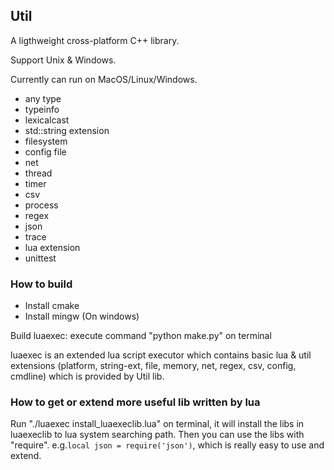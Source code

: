 ## Util ##

A ligthweight cross-platform C++ library. 

Support Unix & Windows. 

Currently can run on MacOS/Linux/Windows.

- any type
- typeinfo
- lexicalcast
- std::string extension
- filesystem
- config file
- net
- thread
- timer
- csv
- process
- regex
- json
- trace
- lua extension
- unittest

### How to build ###

- Install cmake
- Install mingw (On windows)

Build luaexec: execute command "python make.py" on terminal

luaexec is an extended lua script executor which contains basic lua & util extensions (platform, string-ext, file, memory, net, regex, csv, config, cmdline) which is provided by Util lib.

### How to get or extend  more useful lib written by lua ###

Run "./luaexec install_luaexeclib.lua" on terminal, it will install the libs in luaexeclib to lua system searching path. Then you can use the libs with "require". e.g.```local json = require('json')```, which is really easy to use and extend.

